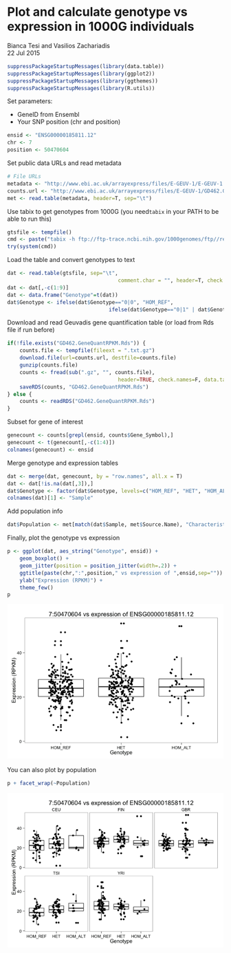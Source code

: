 # Plot and calculate genotype vs expression in 1000G individuals
Bianca Tesi and Vasilios Zachariadis  
22 Jul 2015  


```r
suppressPackageStartupMessages(library(data.table))
suppressPackageStartupMessages(library(ggplot2))
suppressPackageStartupMessages(library(ggthemes))
suppressPackageStartupMessages(library(R.utils))
```

Set parameters: 

* GeneID from Ensembl
* Your SNP position (chr and position)


```r
ensid <- "ENSG00000185811.12"
chr <- 7
position <- 50470604
```

Set public data URLs and read metadata


```r
# File URLs
metadata <- "http://www.ebi.ac.uk/arrayexpress/files/E-GEUV-1/E-GEUV-1.sdrf.txt"
counts.url <- "http://www.ebi.ac.uk/arrayexpress/files/E-GEUV-1/GD462.GeneQuantRPKM.50FN.samplename.resk10.txt.gz"
met <- read.table(metadata, header=T, sep="\t")
```

Use tabix to get genotypes from 1000G (you need`tabix` in your PATH to be able to run this)


```r
gtsfile <- tempfile()
cmd <- paste("tabix -h ftp://ftp-trace.ncbi.nih.gov/1000genomes/ftp//release/20130502/ALL.chr",chr,".phase3_shapeit2_mvncall_integrated_v5a.20130502.genotypes.vcf.gz ",chr,":",position-1,"-",position," | grep -v ^## > ",gtsfile,sep="")
try(system(cmd))
```

Load the table and convert genotypes to text


```r
dat <- read.table(gtsfile, sep="\t", 
									comment.char = "", header=T, check.names = F, colClasses = "character")
dat <- dat[,-c(1:9)]
dat <- data.frame("Genotype"=t(dat))
dat$Genotype <- ifelse(dat$Genotype=="0|0", "HOM_REF", 
								 ifelse(dat$Genotype=="0|1" | dat$Genotype=="1|0", "HET", "HOM_ALT"))
```

Download and read Geuvadis gene quantification table (or load from Rds file if run before)


```r
if(!file.exists("GD462.GeneQuantRPKM.Rds")) {
	counts.file <- tempfile(fileext = ".txt.gz")
	download.file(url=counts.url, destfile=counts.file)
	gunzip(counts.file)
	counts <- fread(sub(".gz", "", counts.file),
									header=TRUE, check.names=F, data.table=F)
	saveRDS(counts, "GD462.GeneQuantRPKM.Rds")	
} else {
	counts <- readRDS("GD462.GeneQuantRPKM.Rds")
}
```

Subset for gene of interest 


```r
genecount <- counts[grepl(ensid, counts$Gene_Symbol),]
genecount <- t(genecount[,-c(1:4)])
colnames(genecount) <- ensid
```

Merge genotype and expression tables


```r
dat <- merge(dat, genecount, by = "row.names", all.x = T)
dat <- dat[!is.na(dat[,3]),]
dat$Genotype <- factor(dat$Genotype, levels=c("HOM_REF", "HET", "HOM_ALT"))
colnames(dat)[1] <- "Sample"
```

Add population info


```r
dat$Population <- met[match(dat$Sample, met$Source.Name), "Characteristics.population."]
```

Finally, plot the genotype vs expression


```r
p <- ggplot(dat, aes_string("Genotype", ensid)) +
	geom_boxplot() +
	geom_jitter(position = position_jitter(width=.2)) +
	ggtitle(paste(chr,":",position," vs expression of ",ensid,sep="")) +
	ylab("Expression (RPKM)") +
	theme_few()
p
```

![](1kg-geuvadis-custom-eqtl_files/figure-html/unnamed-chunk-9-1.png) 

You can also plot by population

```r
p + facet_wrap(~Population)
```

![](1kg-geuvadis-custom-eqtl_files/figure-html/unnamed-chunk-10-1.png) 
